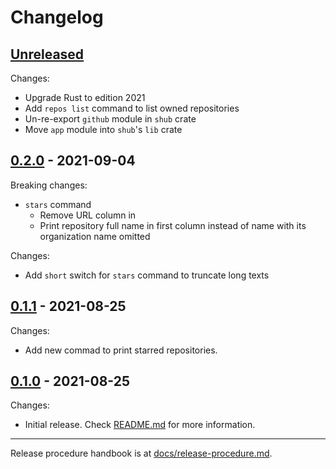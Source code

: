 # Changelog

## [Unreleased](https://github.com/kafji/shub/tree/master)

Changes:

- Upgrade Rust to edition 2021
- Add `repos list` command to list owned repositories
- Un-re-export `github` module in `shub` crate
- Move `app` module into `shub`'s `lib` crate

## [0.2.0](https://github.com/kafji/shub/tree/v0.2.0) - 2021-09-04

Breaking changes:

- `stars` command
  - Remove URL column in
  - Print repository full name in first column instead of name with its organization name omitted

Changes:

- Add `short` switch for `stars` command to truncate long texts

## [0.1.1](https://github.com/kafji/shub/tree/v0.1.1) - 2021-08-25

Changes:

- Add new commad to print starred repositories.

## [0.1.0](https://github.com/kafji/shub/tree/v0.1.0) - 2021-08-25

Changes:

- Initial release. Check [README.md](README.md) for more information.

---

Release procedure handbook is at [docs/release-procedure.md](docs/release-procedure.md).
